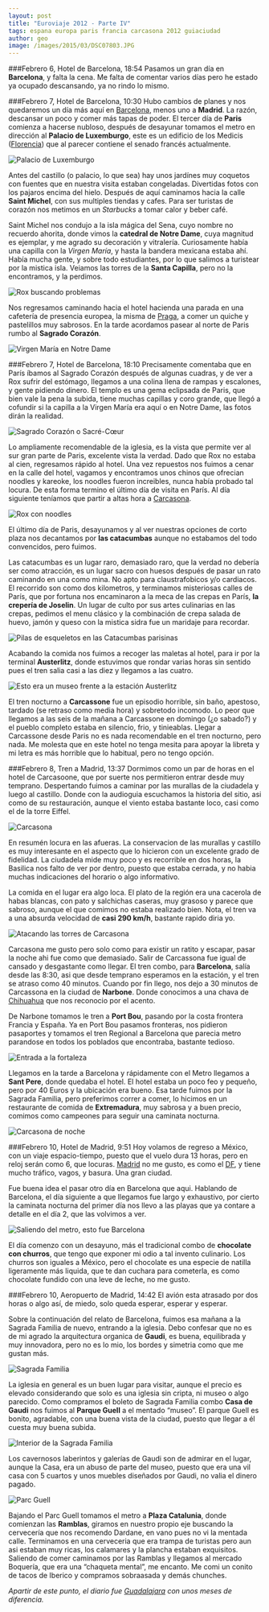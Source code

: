 ```yaml
---
layout: post
title: "Euroviaje 2012 - Parte IV"
tags: espana europa paris francia carcasona 2012 guiaciudad
author: geo
image: /images/2015/03/DSC07803.JPG
---
```

###Febrero 6, Hotel de Barcelona, 18:54
Pasamos un gran día en **Barcelona**, y falta la cena. Me falta de comentar varios días pero he estado ya  ocupado descansando, ya no rindo lo mismo.

###Febrero 7, Hotel de Barcelona, 10:30
Hubo cambios de planes y nos quedaremos un día más aquí en [Barcelona](/tag/barcelona), menos uno a **Madrid**. La razón, descansar un poco y comer más tapas de poder. El tercer día de **Paris** comienza a hacerse nubloso, después de desayunar tomamos el metro en dirección al **Palacio de Luxemburgo**, este es un edificio de los Medicis ([Florencia](/tag/florencia)) que al parecer contiene el senado francés actualmente. 

![Palacio de Luxemburgo](/images/2015/03/DSC07408.JPG)

Antes del castillo (o palacio, lo que sea) hay unos jardínes muy coquetos con fuentes que en nuestra visita estaban congeladas. Divertidas fotos con los pajaros encima del hielo. Después de aquí caminamos hacia la calle **Saint Michel**, con sus multiples tiendas y cafes. Para ser turistas de corazón nos metimos en un *Starbucks* a tomar calor y beber café. 

Saint Michel nos condujo a la isla mágica del Sena, cuyo nombre no recuerdo ahorita, donde vimos la **catedral de Notre Dame**, cuya magnitud es ejemplar, y me agrado su decoración y vitralería. Curiosamente había una capilla con la *Virgen María*, y hasta la bandera mexicana estaba ahí. Había mucha gente, y sobre todo estudiantes, por lo que salimos a turistear por la mistica isla. Veiamos las torres de la **Santa Capilla**, pero no la encontramos, y la perdimos. 

![Rox buscando problemas](/images/2015/03/DSC07438.JPG)

Nos regresamos caminando hacia el hotel hacienda una parada en una cafetería de presencia europea, la misma de [Praga](/tag/praga), a comer un quiche y pastelillos muy sabrosos. En la tarde acordamos pasear al norte de Paris rumbo al **Sagrado Corazón**.

![Virgen María en Notre Dame](/images/2015/03/DSC07477.JPG)

###Febrero 7, Hotel de Barcelona, 18:10
Precisamente comentaba que en París íbamos al Sagrado Corazón después de algunas cuadras, y de ver a Rox sufrir del estómago, llegamos a una colina llena de rampas y escalones, y gente pidiendo dinero. El templo es una gema eclipsada de Paris, que bien vale la pena la subida, tiene muchas capillas y coro grande, que llegó a cofundir si la capilla a la Virgen María era aquí o en Notre Dame, las fotos dirán la realidad. 

![Sagrado Corazón o Sacré-Cœur](/images/2015/03/DSC07512.JPG)

Lo ampliamente recomendable de la iglesia, es la vista que permite ver al sur gran parte de Paris, excelente vista la verdad. Dado que Rox no estaba al cien, regresamos rápido al hotel. Una vez repuestos nos fuimos a cenar en la calle del hotel, vagamos y encontramos unos chinos que ofrecian noodles y kareoke, los noodles fueron increibles, nunca había probado tal locura. De esta forma termino el último día de visita en París. Al día siguiente teníamos que partir a altas hora a [Carcasona](/tag/carcasona).

![Rox con noodles](/images/2015/03/DSC07530.JPG)

El último día de Paris, desayunamos y al ver nuestras opciones de corto plaza nos decantamos por **las catacumbas** aunque no estabamos del todo convencidos, pero fuimos. 

Las catacumbas es un lugar raro, demasiado raro, que la verdad no debería ser como atracción, es un lugar sacro con huesos después de pasar un rato caminando en una como mina. No apto para claustrafobicos y/o cardiacos. El recorrido son como dos kilometros, y terminamos misteriosas calles de París, que por fortuna nos encaminaron a la meca de las crepas en París, **la crepería de Joselin**. Un lugar de culto por sus artes culinarias en las crepas, pedimos el menu clásico y la combinación de crepa salada de huevo, jamón y queso con la mistica sidra fue un maridaje para recordar. 

![Pilas de esqueletos en las Catacumbas parisinas](/images/2015/03/DSC07566.JPG)

Acabando la comida nos fuimos a recoger las maletas al hotel, para ir por la terminal **Austerlitz**, donde estuvimos que rondar varias horas sin sentido pues el tren salia casi a las diez y llegamos a las cuatro.

![Esto era un museo frente a la estación Austerlitz](/images/2015/03/DSC07574.JPG)

El tren nocturno a **Carcassone** fue un episodio horrible, sin  baño, apestoso, tardado (se retraso como media hora) y sobretodo incomodo. Lo peor que llegamos a las seis de la mañana a Carcassone en domingo (¿o sabado?) y el pueblo completo estaba en silencio, frio, y tinieablas. Llegar a Carcassone desde Paris no es nada recomendable en el tren nocturno, pero nada. Me molesta que en este hotel no tenga mesita para apoyar la libreta y mi letra es más horrible que lo habitual, pero no tengo opción.

###Febrero 8, Tren a Madrid, 13:37
Dormimos como un par de horas en el hotel de Carcasoone, que por suerte nos permitieron entrar desde muy temprano. Despertando fuimos a caminar por las murallas de la ciudadela y luego al castillo. Donde con la audioguia escuchamos la historia del sitio, asi como de su restauración, aunque el viento estaba bastante loco, casi como el de la torre Eiffel. 

![Carcasona](/images/2015/03/DSC07611.JPG)

En resumén locura en las afueras. La conservacion de las murallas y castillo es muy interesante en el aspecto que lo hicieron con un excelente grado de fidelidad. La ciudadela mide muy poco y es recorrible en dos horas, la Basilica nos falto de ver por dentro, puesto que estaba cerrada, y no habia muchas indicaciones del horario o algo informativo. 

La comida en el lugar era algo loca. El plato de la región era una cacerola de habas blancas, con pato y salchichas caseras, muy grasoso y parece que sabroso, aunque el que comimos no estaba realizado bien. Nota, el tren va a una absurda velocidad de **casi 290 km/h**, bastante rapido diria yo.

![Atacando las torres de Carcasona](/images/2015/03/DSC07759.JPG)

Carcasona me gusto pero solo como para existir un ratito y escapar, pasar la noche ahi fue como que demasiado. Salir de Carcassona fue igual de cansado y desgastante como llegar. El tren combo, para **Barcelona**, salía desde las 8:30, asi que desde temprano esperamos en la estación, y el tren se atraso como 40 minutos. Cuando por fin llego, nos dejo a 30 minutos de Carcassona en la ciudad de **Narbone**. Donde conocimos a una chava de [Chihuahua](/tag/chihuahua) que nos reconocio por el acento. 

De Narbone tomamos le tren a **Port Bou**, pasando por la costa frontera Francia y España. Ya en Port Bou pasamos fronteras, nos pidieron pasaportes y tomamos el tren Regional a Barcelona que parecia metro parandose en todos los poblados que encontraba, bastante tedioso.

![Entrada a la fortaleza](/images/2015/03/DSC07803.JPG)

Llegamos en la tarde a Barcelona y rápidamente con el Metro llegamos a **Sant Pere**, donde quedaba el hotel. El hotel estaba un poco feo y pequeño, pero por 40 Euros y la ubicación era bueno. Esa tarde fuimos por la Sagrada Familia, pero preferimos correr a comer, lo hicimos en un restaurante de comida de **Extremadura**, muy sabrosa y a buen precio, comimos como campeones para seguir una caminata nocturna.

![Carcasona de noche](/images/2015/03/DSC07827.JPG)

###Febrero 10, Hotel de Madrid, 9:51
Hoy volamos de regreso a México, con un viaje espacio-tiempo, puesto que el vuelo dura 13 horas, pero en reloj serán como 6, que locuras. [Madrid](/tag/madrid) no me gusto, es como el [DF](/tag/df), y tiene mucho tráfico, vagos, y basura. Una gran ciudad. 

Fue buena idea el pasar otro día en Barcelona que aqui. Hablando de Barcelona, el día siguiente  a que llegamos fue largo y exhaustivo, por cierto la caminata nocturna del primer día nos llevo a las playas que ya contare a detalle en el día 2, que las volvimos a ver.

![Saliendo del metro, esto fue Barcelona](/images/2015/03/DSC07842.JPG)

El día comenzo con un desayuno, más el tradicional combo de **chocolate con churros**, que tengo que exponer mi odio a tal invento culinario. Los churros son iguales a México, pero el chocolate es una especie de natilla ligeramente más liquida, que te dan cuchara para cometerla, es como chocolate fundido con una leve de leche, no me gusto.

###Febrero 10, Aeropuerto de Madrid, 14:42
El avión esta atrasado por dos horas o algo así, de miedo, solo queda esperar, esperar y esperar.

Sobre la continuación del relato de Barcelona, fuimos esa mañana a la Sagrada Familia de nuevo, entrando a la iglesia. Debo confesar que no es de mi agrado la arquitectura organica de **Gaudi**, es buena, equilibrada y muy innovadora, pero no es lo mio, los bordes y simetria como que me gustan más.

![Sagrada Familia](/images/2015/03/DSC07857.JPG)

La iglesia en general es un buen lugar para visitar, aunque el precio es elevado considerando que solo es una iglesia sin cripta, ni museo o algo parecido. Como compramos el boleto de Sagrada Familia combo **Casa de Gaudi** nos fuimos al **Parque Guell** a el mentado “museo”. El parque Guell es bonito, agradable, con una buena vista de la ciudad, puesto que llegar a él cuesta muy buena subida.

![Interior de la Sagrada Familia](/images/2015/03/DSC07913.JPG)

Los cavernosos laberintos y galerías de Gaudi son de admirar en el lugar, aunque la Casa, era un abuso de parte del museo, puesto que era una vil casa con 5 cuartos y unos muebles diseñados por Gaudi, no valia el dinero pagado.

![Parc Guell](/images/2015/03/DSC07991.JPG)

Bajando el Parc Guell tomamos el metro a **Plaza Catalunia**, donde comienzan las **Ramblas**, giramos en nuestro propio eje buscando la cervecería que nos recomendo Dardane, en vano pues no vi la mentada calle. Terminamos en una cerveceria que era trampa de turistas pero aun asi estaban muy ricas, los calamares y la plancha estaban exquisitos. Saliendo de comer caminamos por las Ramblas y llegamos al mercado Boquería, que era una “chaqueta mental”, me encanto. Me comi un conito de tacos de Iberico y compramos sobraasada y demás chunches.

*Apartir de este punto, el diario fue [Guadalajara](/tag/guadalajara) con unos meses de diferencia.*